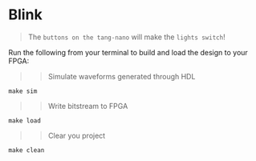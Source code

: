 # Blink

> The `buttons on the tang-nano` will make the `lights switch`!

Run the following from your terminal to build and load the design to your FPGA:

> > Simulate waveforms generated through HDL
```
make sim
```
> > Write bitstream to FPGA
```
make load
```

> > Clear you project
```
make clean
```
